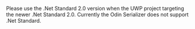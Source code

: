 Please use the .Net Standard 2.0 version when the UWP project targeting the newer .Net Standard 2.0. Currently the Odin Serializer does not support .Net Standard. 